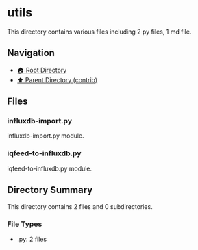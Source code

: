# utils

This directory contains various files including 2 py files, 1 md file.

## Navigation

* [🏠 Root Directory](/contrib/utils/../contrib/utils/..README.md)
* [⬆️ Parent Directory (contrib)](../README.md)

## Files

### influxdb-import.py

influxdb-import.py module.

### iqfeed-to-influxdb.py

iqfeed-to-influxdb.py module.

## Directory Summary

This directory contains 2 files and 0 subdirectories.

### File Types

* .py: 2 files

